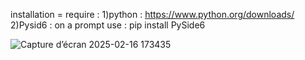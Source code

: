 installation = 
require : 
  1)python  : https://www.python.org/downloads/<br>
  2)Pysid6  : on a prompt use : pip install PySide6<br>


![Capture d’écran 2025-02-16 173435](https://github.com/user-attachments/assets/a8aea8ba-11d7-48a0-a456-c377b5719e13)
